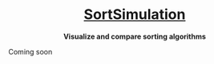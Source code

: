 <h1 align="center">
    <a href="https://www.sortsimulation.com" target="_blank">SortSimulation</a>
</h1>
<p align="center">
    <strong>Visualize and compare sorting algorithms</strong>
</p>

Coming soon
